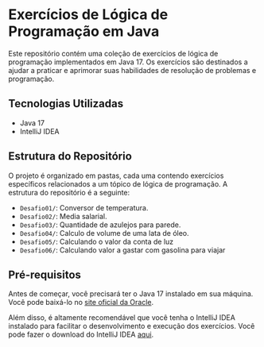 # Exercícios de Lógica de Programação em Java

Este repositório contém uma coleção de exercícios de lógica de programação implementados em Java 17. Os exercícios são destinados a ajudar a praticar e aprimorar suas habilidades de resolução de problemas e programação.

## Tecnologias Utilizadas

- Java 17
- IntelliJ IDEA

## Estrutura do Repositório

O projeto é organizado em pastas, cada uma contendo exercícios específicos relacionados a um tópico de lógica de programação. A estrutura do repositório é a seguinte:

- `Desafio01/`: Conversor de temperatura.
- `Desafio02/`: Media salarial.
- `Desafio03/`: Quantidade de azulejos para parede.
- `Desafio04/`: Calculo de volume de uma lata de óleo.
- `Desafio05/`: Calculando o valor da conta de luz
- `Desafio06/`: Calculando valor a gastar com gasolina para viajar

## Pré-requisitos

Antes de começar, você precisará ter o Java 17 instalado em sua máquina. Você pode baixá-lo no [site oficial da Oracle](https://www.oracle.com/java/technologies/javase-downloads.html).

Além disso, é altamente recomendável que você tenha o IntelliJ IDEA instalado para facilitar o desenvolvimento e execução dos exercícios. Você pode fazer o download do IntelliJ IDEA [aqui](https://www.jetbrains.com/idea/download/).

